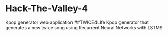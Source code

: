 # Hack-The-Valley-4
Kpop generator web application 
##TWICE4LIfe
Kpop generator that generates a new twice song using Recurrent Neural Networks with LSTMS
